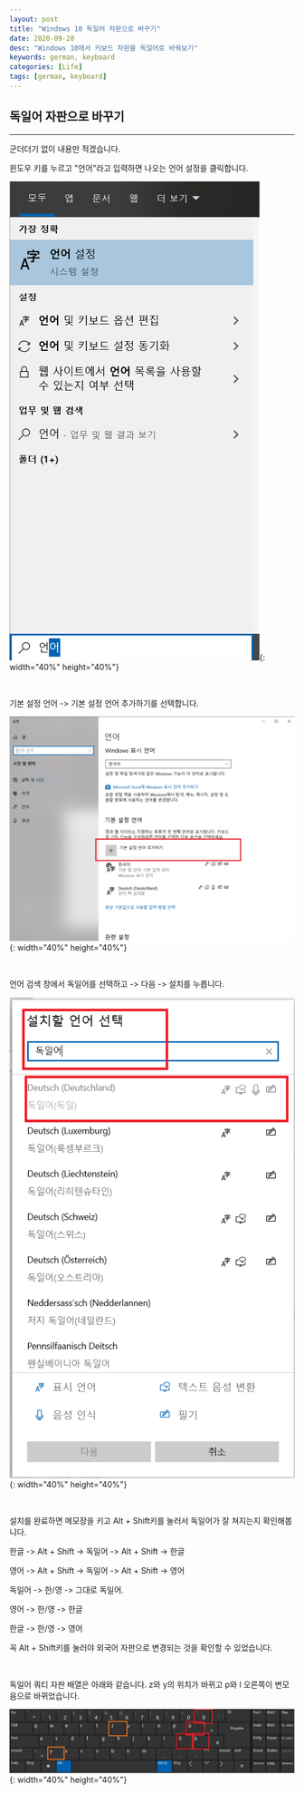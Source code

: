 ```yaml
---
layout: post
title: "Windows 10 독일어 자판으로 바꾸기"
date: 2020-09-28
desc: "Windows 10에서 키보드 자판을 독일어로 바꿔보기"
keywords: german, keyboard
categories: [Life]
tags: [german, keyboard]
---
```


## 독일어 자판으로 바꾸기 

___

군더더기 없이 내용만 적겠습니다. 

윈도우 키를 누르고 "언어"라고 입력하면 나오는 언어 설정을 클릭합니다. 

![german_keyboard_01](/static/assets/img/blog/life/deutsche/German_keyboard_01.png){: width="40%" height="40%"}

<br>

기본 설정 언어 -> 기본 설정 언어 추가하기를 선택합니다. 

![german_keyboard_02](/static/assets/img/blog/life/deutsche/German_keyboard_02.png){: width="40%" height="40%"}

<br>

언어 검색 창에서 독일어를 선택하고 -> 다음 -> 설치를 누릅니다. 

![german_keyboard_03](/static/assets/img/blog/life/deutsche/German_keyboard_03.png){: width="40%" height="40%"}

<br>

설치를 완료하면 메모장을 키고 Alt + Shift키를 눌러서 독일어가 잘 쳐지는지 확인해봅니다. 

한글 -> Alt + Shift -> 독일어 -> Alt + Shift -> 한글

영어 -> Alt + Shift -> 독일어 -> Alt + Shift -> 영어

독일어 -> 한/영 -> 그대로 독일어. 

영어 -> 한/영 -> 한글

한글 -> 한/영 -> 영어

꼭 Alt + Shift키를 눌러야 외국어 자판으로 변경되는 것을 확인할 수 있었습니다. 

<br>

독일어 쿼티 자판 배열은 아래와 같습니다. z와 y의 위치가 바뀌고 p와 l 오른쪽이 변모음으로 바뀌었습니다.

![german_keyboard_04](/static/assets/img/blog/life/deutsche/German_keyboard_04.png){: width="40%" height="40%"}
